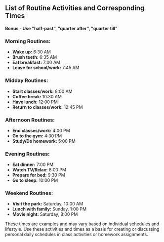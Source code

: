 ## List of Routine Activities and Corresponding Times

#### Bonus - Use "half-past", "quarter after", "quarter till"

### Morning Routines:
- **Wake up:** 6:30 AM
- **Brush teeth:** 6:35 AM
- **Eat breakfast:** 7:00 AM
- **Leave for school/work:** 7:45 AM

### Midday Routines:
- **Start classes/work:** 8:00 AM
- **Coffee break:** 10:30 AM
- **Have lunch:** 12:00 PM
- **Return to classes/work:** 12:45 PM

### Afternoon Routines:
- **End classes/work:** 4:00 PM
- **Go to the gym:** 4:30 PM
- **Study/Do homework:** 5:00 PM

### Evening Routines:
- **Eat dinner:** 7:00 PM
- **Watch TV/Relax:** 8:00 PM
- **Prepare for bed:** 9:30 PM
- **Go to sleep:** 10:00 PM

### Weekend Routines:
- **Visit the park:** Saturday, 10:00 AM
- **Lunch with family:** Sunday, 1:00 PM
- **Movie night:** Saturday, 8:00 PM

These times are examples and may vary based on individual schedules and lifestyle. Use these activities and times as a basis for creating or discussing personal daily schedules in class activities or homework assignments.
